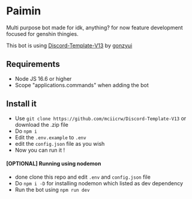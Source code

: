 # Paimin

Multi purpose bot made for idk, anything? for now feature development focused for genshin thingies.

This bot is using [Discord-Template-V13](https://github.com/gonzyui/Discord-Template-V13) by [gonzyui](https://github.com/gonzyui)

## Requirements

- Node JS 16.6 or higher
- Scope "applications.commands" when adding the bot

## Install it

- Use `git clone https://github.com/mciicrw/Discord-Template-V13` or download the .zip file
- Do `npm i`
- Edit the `.env.example` to `.env`
- edit the `config.json` file as you wish
- Now you can run it !

#### [OPTIONAL] Running using nodemon
- done clone this repo and edit `.env` and `config.json` file
- Do `npm i -D` for installing nodemon which listed as dev dependency
- Run the bot using `npm run dev`